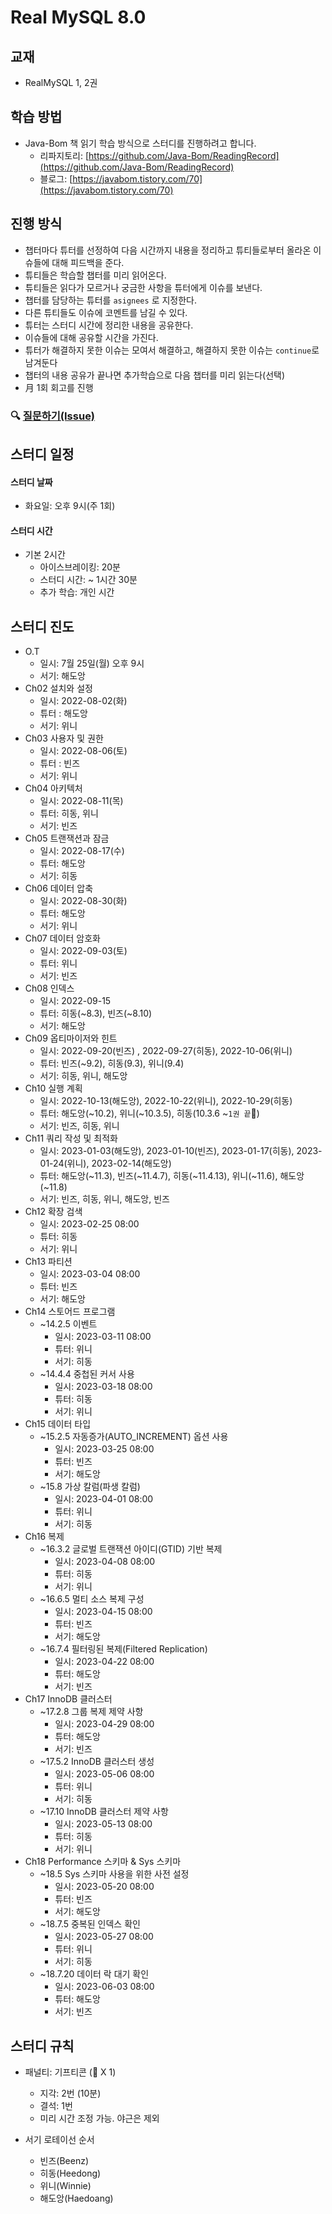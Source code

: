 # Real MySQL 8.0

## 교재

- RealMySQL 1, 2권

## 학습 방법

- Java-Bom 책 읽기 학습 방식으로 스터디를 진행하려고 합니다.
    - 리파지토리: [https://github.com/Java-Bom/ReadingRecord](https://github.com/Java-Bom/ReadingRecord)
    - 블로그:  [https://javabom.tistory.com/70](https://javabom.tistory.com/70)

## 진행 방식

- 챕터마다 튜터를 선정하여 다음 시간까지 내용을 정리하고 튜티들로부터 올라온 이슈들에 대해 피드백을 준다.
- 튜티들은 학습할 챕터를 미리 읽어온다.
- 튜티들은 읽다가 모르거나 궁금한 사항을 튜터에게 이슈를 보낸다.
- 챕터를 담당하는 튜터를 `asignees` 로 지정한다.
- 다른 튜티들도 이슈에 코멘트를 남길 수 있다.
- 튜터는 스터디 시간에 정리한 내용을 공유한다.
- 이슈들에 대해 공유할 시간을 가진다.
- 튜터가 해결하지 못한 이슈는 모여서 해결하고, 해결하지 못한 이슈는 `continue`로 남겨둔다
- 챕터의 내용 공유가 끝나면 추가학습으로 다음 챕터를 미리 읽는다(선택)
- 月 1회 회고를 진행

### 🔍 [질문하기(Issue)](https://github.com/Growing-Up-Together/ReadingRecord/issues/new?asignees=&labels=Real+MySQL+8.0&projects=Real+MySQL+8.0&title=%5B0%EC%9E%A5%5D%20%EC%A7%88%EB%AC%B8%20%EC%A0%9C%EB%AA%A9&body=%3E%20p.%ED%8E%98%EC%9D%B4%EC%A7%80%20%EC%A7%88%EB%AC%B8%20%EB%82%B4%EC%9A%A9)

## 스터디 일정

#### 스터디 날짜

- 화요일: 오후 9시(주 1회)

#### 스터디 시간 
- 기본 2시간
  - 아이스브레이킹: 20분
  - 스터디 시간: ~ 1시간 30분
  - 추가 학습: 개인 시간

## 스터디 진도

- O.T
    - 일시: 7월 25일(월) 오후 9시
    - 서기: 해도앙
- Ch02 설치와 설정
    - 일시: 2022-08-02(화)
    - 튜터 : 해도앙
    - 서기: 위니
- Ch03 사용자 및 권한
    - 일시: 2022-08-06(토)
    - 튜터 : 빈즈
    - 서기: 위니
- Ch04 아키텍처
    - 일시: 2022-08-11(목)
    - 튜터: 히동, 위니
    - 서기: 빈즈
- Ch05 트랜잭션과 잠금
    - 일시: 2022-08-17(수)
    - 튜터: 해도앙
    - 서기: 히동
- Ch06 데이터 압축
  - 일시: 2022-08-30(화)
  - 튜터: 해도앙
  - 서기: 위니
- Ch07 데이터 암호화
  - 일시: 2022-09-03(토)
  - 튜터: 위니
  - 서기: 빈즈
- Ch08 인덱스
  - 일시: 2022-09-15
  - 튜터: 히동(~8.3), 빈즈(~8.10)
  - 서기: 해도앙
- Ch09 옵티마이저와 힌트
  - 일시: 2022-09-20(빈즈) , 2022-09-27(히동), 2022-10-06(위니)
  - 튜터: 빈즈(~9.2), 히동(9.3), 위니(9.4)
  - 서기: 히동, 위니, 해도앙 
- Ch10 실행 계획
  - 일시: 2022-10-13(해도앙), 2022-10-22(위니), 2022-10-29(히동)
  - 튜터: 해도앙(~10.2), 위니(~10.3.5), 히동(10.3.6 ~`1권 끝`🎉)
  - 서기: 빈즈, 히동, 위니
- Ch11 쿼리 작성 및 최적화
  - 일시: 2023-01-03(해도앙), 2023-01-10(빈즈), 2023-01-17(히동), 2023-01-24(위니), 2023-02-14(해도앙)
  - 튜터: 해도앙(~11.3), 빈즈(~11.4.7), 히동(~11.4.13), 위니(~11.6), 해도앙(~11.8)
  - 서기: 빈즈, 히동, 위니, 해도앙, 빈즈
- Ch12 확장 검색
  - 일시: 2023-02-25 08:00
  - 튜터: 히동
  - 서기: 위니
- Ch13 파티션
  - 일시: 2023-03-04 08:00
  - 튜터: 빈즈
  - 서기: 해도앙
- Ch14 스토어드 프로그램
  - ~14.2.5 이벤트
    - 일시: 2023-03-11 08:00
    - 튜터: 위니
    - 서기: 히동
  - ~14.4.4 중첩된 커서 사용 
    - 일시: 2023-03-18 08:00
    - 튜터: 히동
    - 서기: 위니
- Ch15 데이터 타입
  - ~15.2.5 자동증가(AUTO_INCREMENT) 옵션 사용
    - 일시: 2023-03-25 08:00
    - 튜터: 빈즈
    - 서기: 해도앙
  - ~15.8 가상 칼럼(파생 칼럼)
    - 일시: 2023-04-01 08:00
    - 튜터: 위니
    - 서기: 히동
- Ch16 복제
  - ~16.3.2 글로벌 트랜잭션 아이디(GTID) 기반 복제 
    - 일시: 2023-04-08 08:00
    - 튜터: 히동
    - 서기: 위니
  - ~16.6.5 멀티 소스 복제 구성
    - 일시: 2023-04-15 08:00
    - 튜터: 빈즈
    - 서기: 해도앙
  - ~16.7.4 필터링된 복제(Filtered Replication)
    - 일시: 2023-04-22 08:00
    - 튜터: 해도앙
    - 서기: 빈즈
- Ch17 InnoDB 클러스터
  - ~17.2.8 그룹 복제 제약 사항
    - 일시: 2023-04-29 08:00
    - 튜터: 해도앙
    - 서기: 빈즈
  - ~17.5.2 InnoDB 클러스터 생성
    - 일시: 2023-05-06 08:00
    - 튜터: 위니
    - 서기: 히동
  - ~17.10 InnoDB 클러스터 제약 사항
    - 일시: 2023-05-13 08:00
    - 튜터: 히동
    - 서기: 위니
- Ch18 Performance 스키마 & Sys 스키마
  - ~18.5 Sys 스키마 사용을 위한 사전 설정
    - 일시: 2023-05-20 08:00
    - 튜터: 빈즈
    - 서기: 해도앙
  - ~18.7.5 중복된 인덱스 확인 
    - 일시: 2023-05-27 08:00
    - 튜터: 위니
    - 서기: 히동
  - ~18.7.20 데이터 락 대기 확인
    - 일시: 2023-06-03 08:00
    - 튜터: 해도앙
    - 서기: 빈즈

## 스터디 규칙

- 패널티: 기프티콘 (🥤 X 1)
  - 지각: 2번 (10분)
  - 결석: 1번
  - 미리 시간 조정 가능. 야근은 제외

- 서기 로테이선 순서
  - 빈즈(Beenz)
  - 히동(Heedong)
  - 위니(Winnie)
  - 해도앙(Haedoang)
